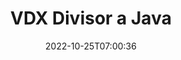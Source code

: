 ---
############################# Static ############################
layout: "auto-gen-merger"
date: 2022-10-25T07:00:36
draft: false
otherformats: docm docx dot dotm dotx epub html mht mhtml odp ods odt one otp ott pdf

############################# Head ############################
head_title: "Dividiu VDX en diversos fitxers a Java"
head_description: "Dividiu un únic fitxer VDX en diversos fitxers segons els números de pàgina, els intervals de pàgina i les pàgines parells o senars mitjançant l'API de fusió de documents."

############################# Header ############################
title: "VDX Divisor a Java"
description: "Dividiu VDX amb unes quantes línies de codi Java."
bg_image: "https://cms.admin.containerize.com/templates/aspose/App_Themes/V3/images/bg/header1.png"
bg_overlay: false
button:
    enable: true
    icon: "fas fa-arrow-down"
    label: "Baixeu la prova gratuïta"
    link: "https://downloads.groupdocs.com/merger/java"

############################# SubMenu ############################
submenu:
    enable: true

    left:
        img_alt: "GroupDocs.Merger for Java"
        image: "https://cms.admin.containerize.com/templates/groupdocs/images/product-logos/90x90-noborder/groupdocs-merger-java.png"
        product: "GroupDocs.Merger"
        platform: "Java"

    middle:
        button:

            # button loop
            - link: "https://apireference.groupdocs.com/merger/java"
              text: "Referència de l'API"

            # button loop
            - link: "https://github.com/groupdocs-merger"
              text: "Exemples de codi"

            # button loop
            - link: "https://products.groupdocs.app/merger/family"
              text: "Demostracions en directe"

            # button loop
            - link: "https://purchase.groupdocs.com/pricing/merger/java"
              text: "Preus"

    right:
        link_download: "https://downloads.groupdocs.com/merger"
        link_learn: "https://docs.groupdocs.com/merger/java"
        link_buy: "https://purchase.groupdocs.com"

############################# About ############################
about:
    enable: true
    title: "Sobre l'API GroupDocs.Merger for Java"
    content: |
        La biblioteca [GroupDocs.Merger for Java](/ca/merger/java/) ofereix una solució senzilla per combinar i dividir de manera segura entre una àmplia gamma de formats de documents, com ara PDF, Microsoft Office (Word, Excel, PowerPoint, OneNote), OpenDocument, HTML, imatges i molts altres dins de les aplicacions Java. Afegint només unes poques línies del codi, realitzeu diverses operacions de documents com ara moure, eliminar, girar, intercanviar, extreure o canviar l'orientació de les pàgines dins dels documents. L'API de fusió de documents també admet la previsualització de les pàgines del document com a imatge per analitzar l'estructura del document, el format i el contingut de la pàgina.
        
        L'API GroupDocs.Merger és una opció correcta per a solucions corporatives que necessiten funcions de divisió de fitxers. Aquestes API tenen una bona compatibilitat amb tots els sistemes operatius i plataformes principals, inclòs J2SE 7.0 (1.7), J2SE 8.0 (1.8), Java 10.

############################# Steps ############################
steps:
    enable: true
    title_left: "Dividiu el fitxer VDX per pàgines a Java"
    content_left: |
        [GroupDocs.Merger for Java](/ca/merger/java/) facilita als desenvolupadors de Java dividir un únic fitxer VDX en diversos fitxers resultants mitjançant la implementació d'un uns quants passos fàcils.
        
        * Inicialitzeu **SplitOptions** amb el format de ruta dels fitxers de sortida.
        * Creeu una nova instància de **Merger** i passeu la ruta del document font com a paràmetre de constructor.
        * Truqueu a **split** i passeu l'objecte **SplitOptions** per desar els documents resultants.

    title_right: "Requisits del sistema"
    content_right: |
        Les API de GroupDocs.Merger for Java són compatibles amb totes les plataformes i sistemes operatius principals. Abans d'executar el codi següent, assegureu-vos que teniu els següents requisits previs instal·lats al vostre sistema.

        * Sistemes operatius: Microsoft Windows, Linux, MacOS
        * Entorns de desenvolupament: NetBeans, IntelliJ IDEA, Eclipse
        * Marcs: J2SE 7.0 (1.7), J2SE 8.0 (1.8), Java 10
        * Baixeu la darrera versió de GroupDocs.Merger for Java de [Maven](https://repository.groupdocs.com/webapp/#/artifacts/browse/tree/General/repo/com/groupdocs/groupdocs-merger)
         
    code: |
     {{% merger/additional-styles %}}
     {{< merger/code-merger title="Com dividir el fitxer VDX mitjançant el codi d'exemple Java">}}

        ```java    
        // Dividiu el fitxer VDX mitjançant l'API de GroupDocs.Merger per a Java
        String filePath = "input.vdx";
        String filePathOut = "output.vdx";
        
        // Inicialitzeu la classe SplitOptions amb el format de ruta dels fitxers de sortida
        SplitOptions splitOptions = new SplitOptions(filePathOut, new int[] { 3, 6, 8 });

        // Instanciï Merger amb el document d'entrada VDX
        Merger merger = new Merger(filePath);

        // Truqueu al mètode split i passeu l'objecte SplitOptions per desar els documents resultants
        merger.split(splitOptions);
        ```
     {{< /merger/code-merger >}}

############################# Demos ############################
demos:
    enable: true
    title: "Demostracions en directe: divideix el fitxer VDX en línia"
    content: |
       Dividiu el fitxer VDX ara mateix visitant el lloc web [GroupDocs.Merger Live Demos](https://products.groupdocs.app/splitter/vdx).
       La demostració en directe té els següents avantatges.
        
############################# About Formats ############################
about_formats:
    enable: true

############################# More Formats ############################
more_formats:
    enable: true
    title: "Fitxer dividit d'altres formats"
    content: |
        Java documenta l'API de fusió i divisió per a formats de fitxer i imatges. Dividiu alguns dels formats de fitxer populars tal com s'indica a continuació.

############################# Back to top ###############################
back_to_top:
    enable: true
---